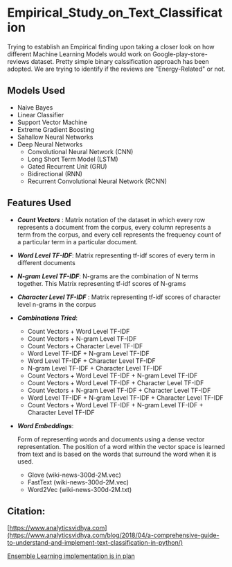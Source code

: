 # Empirical_Study_on_Text_Classification

Trying to establish an Empirical finding upon taking a closer look on how different Machine Learning Models would work on Google-play-store-reviews dataset. Pretty simple binary calssification approach has been adopted. We are trying to identify if the reviews are "Energy-Related" or not.

## Models Used
* Naive Bayes
* Linear Classifier
* Support Vector Machine
* Extreme Gradient Boosting
* Sahallow Neural Networks
* Deep Neural Networks
  - Convolutional Neural Network (CNN)
  - Long Short Term Model (LSTM)
  - Gated Recurrent Unit (GRU)
  - Bidirectional (RNN)
  - Recurrent Convolutional Neural Network (RCNN)

## Features Used
* **_Count Vectors_** :
  Matrix notation of the dataset in which every row represents a document from the corpus, every column represents a term from the  corpus, and every cell represents the frequency count of a particular term in a particular document.
* **_Word Level TF-IDF_**:
  Matrix representing tf-idf scores of every term in different documents
* **_N-gram Level TF-IDF_**:
  N-grams are the combination of N terms together. This Matrix representing tf-idf scores of N-grams
* **_Character Level TF-IDF_** :
  Matrix representing tf-idf scores of character level n-grams in the corpus
* **_Combinations Tried_**:
  - Count Vectors + Word Level TF-IDF
  - Count Vectors + N-gram Level TF-IDF
  - Count Vectors + Character Level TF-IDF
  - Word Level TF-IDF + N-gram Level TF-IDF
  - Word Level TF-IDF + Character Level TF-IDF
  - N-gram Level TF-IDF + Character Level TF-IDF
  - Count Vectors + Word Level TF-IDF + N-gram Level TF-IDF
  - Count Vectors + Word Level TF-IDF + Character Level TF-IDF
  - Count Vectors + N-gram Level TF-IDF + Character Level TF-IDF
  - Word Level TF-IDF + N-gram Level TF-IDF + Character Level TF-IDF
  - Count Vectors + Word Level TF-IDF + N-gram Level TF-IDF + Character Level TF-IDF
  
* **_Word Embeddings_**:

  Form of representing words and documents using a dense vector representation. The position of a word within the vector space is learned from text and is based on the words that surround the word when it is used. 
  * Glove (wiki-news-300d-2M.vec)
  * FastText (wiki-news-300d-2M.vec)
  * Word2Vec (wiki-news-300d-2M.txt)

## Citation:
[https://www.analyticsvidhya.com](https://www.analyticsvidhya.com/blog/2018/04/a-comprehensive-guide-to-understand-and-implement-text-classification-in-python/)

[Ensemble Learning implementation is in plan](https://www.analyticsvidhya.com/blog/2015/08/introduction-ensemble-learning/)
